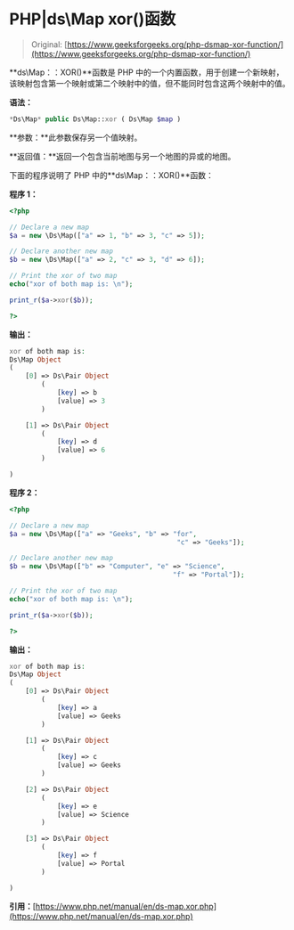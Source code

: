 # PHP|ds\Map xor()函数

> Original: [https://www.geeksforgeeks.org/php-dsmap-xor-function/](https://www.geeksforgeeks.org/php-dsmap-xor-function/)

**ds\Map：：XOR()**函数是 PHP 中的一个内置函数，用于创建一个新映射，该映射包含第一个映射或第二个映射中的值，但不能同时包含这两个映射中的值。

**语法：**

```php
*Ds\Map* public Ds\Map::xor ( Ds\Map $map )

```

**参数：**此参数保存另一个值映射。

**返回值：**返回一个包含当前地图与另一个地图的异或的地图。

下面的程序说明了 PHP 中的**ds\Map：：XOR()**函数：

**程序 1：**

```php
<?php 

// Declare a new map
$a = new \Ds\Map(["a" => 1, "b" => 3, "c" => 5]); 

// Declare another new map
$b = new \Ds\Map(["a" => 2, "c" => 3, "d" => 6]); 

// Print the xor of two map
echo("xor of both map is: \n"); 

print_r($a->xor($b));

?>
```

**输出：**

```php
xor of both map is: 
Ds\Map Object
(
    [0] => Ds\Pair Object
        (
            [key] => b
            [value] => 3
        )

    [1] => Ds\Pair Object
        (
            [key] => d
            [value] => 6
        )

)

```

**程序 2：**

```php
<?php 

// Declare a new map
$a = new \Ds\Map(["a" => "Geeks", "b" => "for", 
                                          "c" => "Geeks"]); 

// Declare another new map
$b = new \Ds\Map(["b" => "Computer", "e" => "Science",
                                         "f" => "Portal"]); 

// Print the xor of two map
echo("xor of both map is: \n"); 

print_r($a->xor($b));

?>
```

**输出：**

```php
xor of both map is: 
Ds\Map Object
(
    [0] => Ds\Pair Object
        (
            [key] => a
            [value] => Geeks
        )

    [1] => Ds\Pair Object
        (
            [key] => c
            [value] => Geeks
        )

    [2] => Ds\Pair Object
        (
            [key] => e
            [value] => Science
        )

    [3] => Ds\Pair Object
        (
            [key] => f
            [value] => Portal
        )

)

```

**引用：**[https://www.php.net/manual/en/ds-map.xor.php](https://www.php.net/manual/en/ds-map.xor.php)